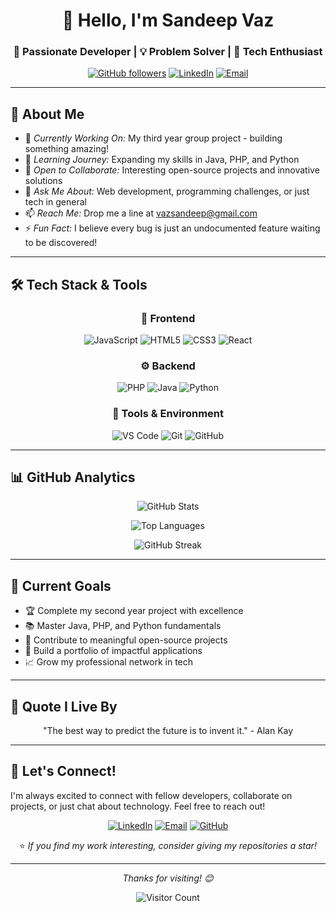 <div align="center">
  
# 👋 Hello, I'm Sandeep Vaz

### 🎯 Passionate Developer | 💡 Problem Solver | 🚀 Tech Enthusiast

[![GitHub followers](https://img.shields.io/github/followers/msnvaz?style=for-the-badge&color=0891b2&labelColor=1c1917)](https://github.com/msnvaz)
[![LinkedIn](https://img.shields.io/badge/-Connect_on_LinkedIn-0077B5?style=for-the-badge&logo=linkedin&logoColor=white)](https://linkedin.com/in/sandeep-vaz-447662283/)
[![Email](https://img.shields.io/badge/-vazsandeep@gmail.com-D14836?style=for-the-badge&logo=gmail&logoColor=white)](mailto:vazsandeep@gmail.com)

</div>

---

## 🚀 About Me

- 🔭 *Currently Working On:* My third year group project - building something amazing!
- 🌱 *Learning Journey:* Expanding my skills in Java, PHP, and Python
- 👯 *Open to Collaborate:* Interesting open-source projects and innovative solutions
- 💬 *Ask Me About:* Web development, programming challenges, or just tech in general
- 📫 *Reach Me:* Drop me a line at vazsandeep@gmail.com
- ⚡ *Fun Fact:* I believe every bug is just an undocumented feature waiting to be discovered!

---

## 🛠 Tech Stack & Tools

<div align="center">

### 🎨 Frontend
![JavaScript](https://img.shields.io/badge/-JavaScript-F7DF1E?style=for-the-badge&logo=javascript&logoColor=black)
![HTML5](https://img.shields.io/badge/-HTML5-E34F26?style=for-the-badge&logo=html5&logoColor=white)
![CSS3](https://img.shields.io/badge/-CSS3-1572B6?style=for-the-badge&logo=css3&logoColor=white)
![React](https://img.shields.io/badge/-React-61DAFB?style=for-the-badge&logo=react&logoColor=black)

### ⚙ Backend
![PHP](https://img.shields.io/badge/-PHP-777BB4?style=for-the-badge&logo=php&logoColor=white)
![Java](https://img.shields.io/badge/-Java-007396?style=for-the-badge&logo=java&logoColor=white)
![Python](https://img.shields.io/badge/-Python-3776AB?style=for-the-badge&logo=python&logoColor=white)

### 🔧 Tools & Environment
![VS Code](https://img.shields.io/badge/-VS%20Code-007ACC?style=for-the-badge&logo=visual-studio-code&logoColor=white)
![Git](https://img.shields.io/badge/-Git-F05032?style=for-the-badge&logo=git&logoColor=white)
![GitHub](https://img.shields.io/badge/-GitHub-181717?style=for-the-badge&logo=github&logoColor=white)

</div>

---

## 📊 GitHub Analytics

<div align="center">
  
![GitHub Stats](https://github-readme-stats.vercel.app/api?username=msnvaz&show_icons=true&theme=tokyonight&hide_border=true&count_private=true)

![Top Languages](https://github-readme-stats.vercel.app/api/top-langs/?username=msnvaz&layout=compact&theme=tokyonight&hide_border=true)

![GitHub Streak](https://streak-stats.demolab.com/?user=msnvaz&theme=tokyonight&hide_border=true)

</div>

---

## 🎯 Current Goals

- 🏆 Complete my second year project with excellence
- 📚 Master Java, PHP, and Python fundamentals
- 🤝 Contribute to meaningful open-source projects
- 🌟 Build a portfolio of impactful applications
- 📈 Grow my professional network in tech

---

## 💭 Quote I Live By

<div align="center">
  
"The best way to predict the future is to invent it." - Alan Kay

</div>

---

## 🤝 Let's Connect!

I'm always excited to connect with fellow developers, collaborate on projects, or just chat about technology. Feel free to reach out!

<div align="center">
  
[![LinkedIn](https://img.shields.io/badge/-LinkedIn-0077B5?style=for-the-badge&logo=linkedin&logoColor=white)](https://linkedin.com/in/sandeep-vaz-447662283/)
[![Email](https://img.shields.io/badge/-Email-D14836?style=for-the-badge&logo=gmail&logoColor=white)](mailto:vazsandeep@gmail.com)
[![GitHub](https://img.shields.io/badge/-GitHub-181717?style=for-the-badge&logo=github&logoColor=white)](https://github.com/msnvaz)

⭐ *If you find my work interesting, consider giving my repositories a star!*

</div>

---

<div align="center">
  
*Thanks for visiting! 😊*

![Visitor Count](https://komarev.com/ghpvc/?username=msnvaz&color=brightgreen&style=for-the-badge)

</div>
